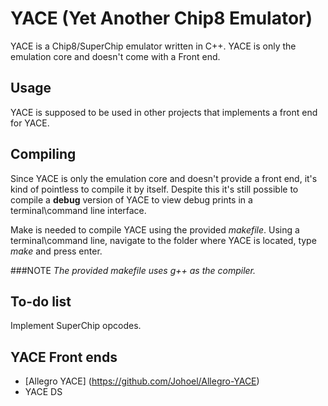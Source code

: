 YACE (Yet Another Chip8 Emulator)
=================================
YACE is a Chip8/SuperChip emulator written in C++. YACE is only the emulation core and doesn't come with a Front end.

Usage
-----
YACE is supposed to be used in other projects that implements a front end for YACE.

Compiling
---------
Since YACE is only the emulation core and doesn't provide a front end, it's kind of pointless to compile it by itself. Despite this it's still possible to compile a **debug** version of YACE to view debug prints in a terminal\command line interface.

Make is needed to compile YACE using the provided *makefile*. Using a terminal\command line, navigate to the folder where YACE is located, type *make* and press enter.

###NOTE
*The provided makefile uses g++ as the compiler.*

To-do list
----------
Implement SuperChip opcodes.

YACE Front ends
---------
+ [Allegro YACE] (https://github.com/Johoel/Allegro-YACE)
+ YACE DS
